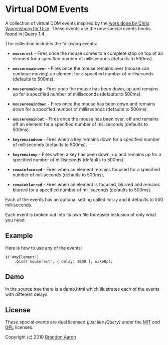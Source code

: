 # Virtual DOM Events

A collection of virtual DOM events inspired by the [work done by Chris Vanrensburg for Uize](http://www.uize.com/examples/virtual-dom-events.html). These events use the new special events hooks found in jQuery 1.4.

The collection includes the following events:

 * **`mouserest`** - Fires once the mouse comes to a complete stop on top of an element for a specified number of milliseconds (defaults to 500ms).
 
 * **`mouseremainover`** - Fires once the mouse remains over (mouse can continue moving) an element for a specified number of milliseconds (defaults to 500ms).
 
 * **`mouseremainup`** - Fires once the mouse has been down, up and remains up for a specified number of milliseconds (defaults to 500ms).
 
 * **`mouseremaindown`** - Fires once the mouse has been down and remains down for a specified number of milliseconds (defaults to 500ms).
 
 * **`mouseremainout`** - Fires once the mouse has been over, off and remains off an element for a specified number of milliseconds (defaults to 500ms).
 
 * **`keyremaindown`** - Fires when a key remains down for a specified number of milliseconds (defaults to 500ms).
 
 * **`keyremainup`** - Fires when a key has been down, up and remains up for a specified number of milliseconds (defaults to 500ms).
 
 * **`remainfocused`** - Fires when an element remains focused for a specified number of milliseconds (defaults to 500ms).
 
 * **`remainblurred`** - Fires when an element is focused, blurred and remains blurred for a specified number of milliseconds (defaults to 500ms).
 
Each of the events has an optional setting called `delay` and it defaults to 500 milliseconds.

Each event is broken out into its own file for easier inclusion of only what you need.

## Example

Here is how to use any of the events:

    $('#myElement')
        .bind('mouserest', { delay: 1000 }, wakeUp);

## Demo

In the source tree there is a demo.html which illustrates each of the events with different delays.

## License

These special events are dual licensed *(just like jQuery)* under the [MIT](http://www.opensource.org/licenses/mit-license.php) and [GPL](http://www.opensource.org/licenses/gpl-license.php) licenses.

Copyright (c) 2010 [Brandon Aaron](http://brandonaaron.net)
